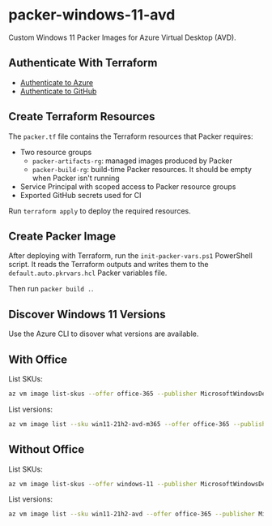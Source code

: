 # packer-windows-11-avd

Custom Windows 11 Packer Images for Azure Virtual Desktop (AVD).

## Authenticate With Terraform

- [Authenticate to Azure](https://registry.terraform.io/providers/hashicorp/azurerm/latest/docs#authenticating-to-azure)
- [Authenticate to GitHub](https://registry.terraform.io/providers/integrations/github/latest/docs#authentication)

## Create Terraform Resources

The `packer.tf` file contains the Terraform resources that Packer requires:

- Two resource groups
  - `packer-artifacts-rg`: managed images produced by Packer
  - `packer-build-rg`: build-time Packer resources. It should be empty when Packer isn't running
- Service Principal with scoped access to Packer resource groups
- Exported GitHub secrets used for CI

Run `terraform apply` to deploy the required resources.

## Create Packer Image

After deploying with Terraform, run the `init-packer-vars.ps1` PowerShell script. It reads the Terraform outputs and writes them to the `default.auto.pkrvars.hcl` Packer variables file.

Then run `packer build .`.

## Discover Windows 11 Versions

Use the Azure CLI to disover what versions are available.

## With Office

List SKUs:

```bash
az vm image list-skus --offer office-365 --publisher MicrosoftWindowsDesktop --query "[*].name" --out tsv
```

List versions:

```bash
az vm image list --sku win11-21h2-avd-m365 --offer office-365 --publisher MicrosoftWindowsDesktop --query "[*].version" --out tsv --all
```

## Without Office

List SKUs:

```bash
az vm image list-skus --offer windows-11 --publisher MicrosoftWindowsDesktop --query "[*].name" --out tsv
```

List versions:

```bash
az vm image list --sku win11-21h2-avd --offer office-365 --publisher MicrosoftWindowsDesktop --query "[*].version" --out tsv --all
```
